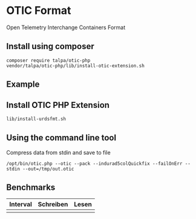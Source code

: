 # OTIC Format 

Open Telemetry Interchange Containers Format


## Install using composer

```
composer require talpa/otic-php
vendor/talpa/otic-php/lib/install-otic-extension.sh
```




## Example


## Install OTIC PHP Extension

```bash
lib/install-urdsfmt.sh
```

## Using the command line tool

Compress data from stdin and save to file
```
/opt/bin/otic.php --otic --pack --indurad5colQuickfix --failOnErr --stdin --out=/tmp/out.otic
```

## Benchmarks


| Interval | Schreiben | Lesen |
|----------|-----------|-------|
|          |           |       |
